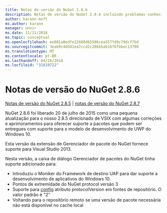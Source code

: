 ```yaml
---
title: Notas de versão do NuGet 2.8.6
description: Notas de versão do NuGet 2.8.6 incluindo problemas conhecidos, correções de bug, recursos adicionados e DCRs.
author: karann-msft
ms.author: karann
manager: unnir
ms.date: 11/11/2016
ms.topic: conceptual
ms.openlocfilehash: ee801a0edfe22888d65506cea557fd9c79dcf7bd
ms.sourcegitcommit: 3eab9c4dd41ea7ccd2c28bb5ab16f6fbbec13708
ms.translationtype: MT
ms.contentlocale: pt-BR
ms.lasthandoff: 04/26/2018
ms.locfileid: "31819712"
---
```

# <a name="nuget-286-release-notes"></a>Notas de versão do NuGet 2.8.6

[Notas de versão do NuGet 2.8.5](../release-notes/nuget-2.8.5.md) | [notas de versão do NuGet 2.8.7](../release-notes/nuget-2.8.7.md)

NuGet 2.8.6 foi liberado 20 de julho de 2015 como uma pequena atualização para o nosso 2.8.5 direcionado de VSIX com algumas correções e aprimoramentos para oferecer suporte a pacotes que podem ser entregues com suporte para o modelo de desenvolvimento de UWP do Windows 10.

Esta versão da extensão de Gerenciador de pacote do NuGet fornece suporte para Visual Studio 2013.

Nesta versão, a caixa de diálogo Gerenciador de pacotes do NuGet tinha suporte adicionado para:

* Introduziu o Moniker do Framework de destino UAP para dar suporte a desenvolvimento de aplicativos do Windows 10.
* Pontos de extremidade do NuGet protocol versão 3
* Suporte para [config](../consume-packages/configuring-nuget-behavior.md) atributo protocolVersion em fontes de repositório. O valor padrão é "2"
* Voltando para o repositório remoto se uma versão de pacote necessária não está disponível no cache local